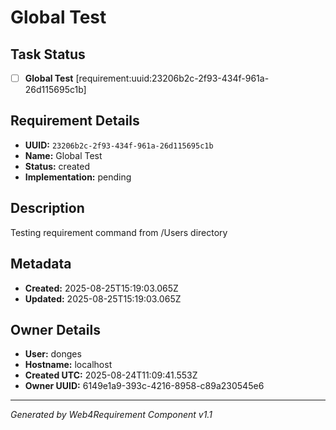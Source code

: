 # Global Test

## Task Status
- [ ] **Global Test** [requirement:uuid:23206b2c-2f93-434f-961a-26d115695c1b]

## Requirement Details

- **UUID:** `23206b2c-2f93-434f-961a-26d115695c1b`
- **Name:** Global Test
- **Status:** created
- **Implementation:** pending

## Description

Testing requirement command from /Users directory

## Metadata

- **Created:** 2025-08-25T15:19:03.065Z
- **Updated:** 2025-08-25T15:19:03.065Z

## Owner Details

- **User:** donges
- **Hostname:** localhost
- **Created UTC:** 2025-08-24T11:09:41.553Z
- **Owner UUID:** 6149e1a9-393c-4216-8958-c89a230545e6

---

*Generated by Web4Requirement Component v1.1*
